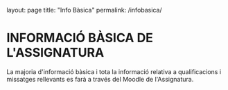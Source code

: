 layout: page
title: "Info Bàsica"
permalink: /infobasica/

# INFORMACIÓ BÀSICA DE L'ASSIGNATURA 
La majoria d'informació bàsica i tota la informació relativa a qualificacions i missatges rellevants es farà a través del Moodle de l'Assignatura. 
